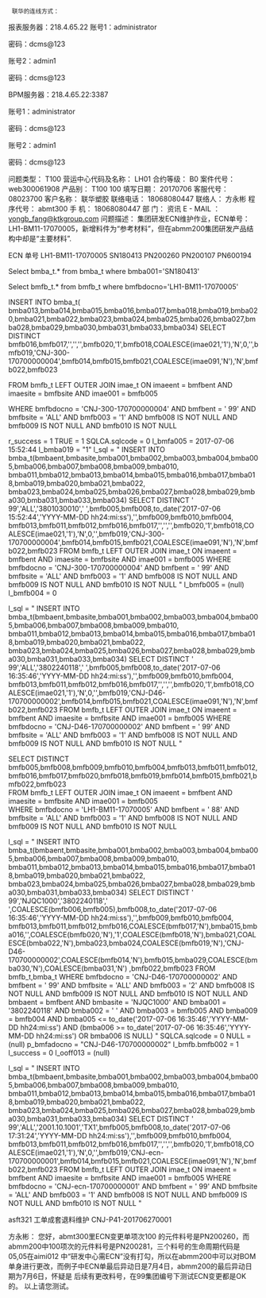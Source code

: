      联华的连线方式：
报表服务器：218.4.65.22 
账号1：administrator

密码：dcms@123

账号2：admin1

密码：dcms@123


BPM服务器：218.4.65.22:3387

账号1：administrator

密码：dcms@123

账号2：admin1

密码：dcms@123

 
问题类型： T100 营运中心代码及名称： LH01 合约等级： B0 
案件代号： web300061908 产品别： T100 100 填写日期： 20170706 
客服代号： 08023700 客户名称： 联华塑胶 联络电话： 18068080447 
联络人： 方永彬 程序代号： abmt300 手 机： 18068080447 
部 门： 资讯 E - MAIL ： yongb_fang@ktkgroup.com 
问题描述： 集团研发ECN维护作业，ECN单号：LH1-BM11-17070005，新增料件为“参考材料”，但在abmm200集团研发产品结构中却是“主要材料”. 


ECN 单号
LH1-BM11-17070005
SN180413
PN200260
PN200107
PN600194

Select bmba_t.*
from bmba_t
where bmba001='SN180413'

Select bmfb_t.*
from bmfb_t
where bmfbdocno='LH1-BM11-17070005'


INSERT INTO bmba_t( bmba013,bmba014,bmba015,bmba016,bmba017,bmba018,bmba019,bmba020,bmba021,bmba022,bmba023,bmba024,bmba025,bmba026,bmba027,bmba028,bmba029,bmba030,bmba031,bmba033,bmba034) 
SELECT DISTINCT  bmfb016,bmfb017,'','','',bmfb020,'1',bmfb018,COALESCE(imae021,'1'),'N',0,'',bmfb019,'CNJ-300-170700000004',bmfb014,bmfb015,bmfb021,COALESCE(imae091,'N'),'N',bmfb022,bmfb023   

FROM bmfb_t LEFT OUTER JOIN imae_t      ON imaeent = bmfbent AND imaesite = bmfbsite     AND imae001 = bmfb005  

WHERE bmfbdocno = 'CNJ-300-170700000004'     AND bmfbent = '    99'     AND bmfbsite = 'ALL'     AND bmfb003 = '1'     AND bmfb008 IS NOT NULL     AND bmfb009 IS NOT NULL     AND bmfb010 IS NOT NULL 

r_success = 1
TRUE = 1
SQLCA.sqlcode = 0
l_bmfa005 = 2017-07-06 15:52:44
l_bmba019 = "1"
l_sql = " INSERT INTO bmba_t(bmbaent,bmbasite,bmba001,bmba002,bmba003,bmba004,bmba005,bmba006,bmba007,bmba008,bmba009,bmba010,                     bmba011,bmba012,bmba013,bmba014,bmba015,bmba016,bmba017,bmba018,bmba019,bmba020,bmba021,bmba022,                     bmba023,bmba024,bmba025,bmba026,bmba027,bmba028,bmba029,bmba030,bmba031,bmba033,bmba034)  SELECT DISTINCT '    99','ALL','3801030010',' ',bmfb005,bmfb008,to_date('2017-07-06 15:52:44','YYYY-MM-DD hh24:mi:ss'),'',bmfb009,bmfb010,bmfb004,        bmfb013,bmfb011,bmfb012,bmfb016,bmfb017,'','','',bmfb020,'1',bmfb018,COALESCE(imae021,'1'),'N',0,'',bmfb019,'CNJ-300-170700000004',bmfb014,bmfb015,bmfb021,COALESCE(imae091,'N'),'N',bmfb022,bmfb023    FROM bmfb_t LEFT OUTER JOIN imae_t      ON imaeent = bmfbent AND imaesite = bmfbsite     AND imae001 = bmfb005  WHERE bmfbdocno = 'CNJ-300-170700000004'     AND bmfbent = '    99'     AND bmfbsite = 'ALL'     AND bmfb003 = '1'     AND bmfb008 IS NOT NULL     AND bmfb009 IS NOT NULL     AND bmfb010 IS NOT NULL "
l_bmfb005 = (null)
l_bmfb004 = 0


l_sql = " INSERT INTO bmba_t(bmbaent,bmbasite,bmba001,bmba002,bmba003,bmba004,bmba005,bmba006,bmba007,bmba008,bmba009,bmba010,                     bmba011,bmba012,bmba013,bmba014,bmba015,bmba016,bmba017,bmba018,bmba019,bmba020,bmba021,bmba022,                     bmba023,bmba024,bmba025,bmba026,bmba027,bmba028,bmba029,bmba030,bmba031,bmba033,bmba034)  SELECT DISTINCT '    99','ALL','3802240118',' ',bmfb005,bmfb008,to_date('2017-07-06 16:35:46','YYYY-MM-DD hh24:mi:ss'),'',bmfb009,bmfb010,bmfb004,        bmfb013,bmfb011,bmfb012,bmfb016,bmfb017,'','','',bmfb020,'1',bmfb018,COALESCE(imae021,'1'),'N',0,'',bmfb019,'CNJ-D46-170700000002',bmfb014,bmfb015,bmfb021,COALESCE(imae091,'N'),'N',bmfb022,bmfb023    FROM bmfb_t LEFT OUTER JOIN imae_t      ON imaeent = bmfbent AND imaesite = bmfbsite     AND imae001 = bmfb005  WHERE bmfbdocno = 'CNJ-D46-170700000002'     AND bmfbent = '    99'     AND bmfbsite = 'ALL'     AND bmfb003 = '1'     AND bmfb008 IS NOT NULL     AND bmfb009 IS NOT NULL     AND bmfb010 IS NOT NULL "

SELECT DISTINCT bmfb005,bmfb008,bmfb009,bmfb010,bmfb004,bmfb013,bmfb011,bmfb012,bmfb016,bmfb017,bmfb020,bmfb018,bmfb019,bmfb014,bmfb015,bmfb021,bmfb022,bmfb023   
FROM bmfb_t LEFT OUTER JOIN imae_t      ON imaeent = bmfbent AND imaesite = bmfbsite     AND imae001 = bmfb005  
WHERE bmfbdocno = 'LH1-BM11-17070005'     AND bmfbent = '    88'     AND bmfbsite = 'ALL'     AND bmfb003 = '1'     AND bmfb008 IS NOT NULL     AND bmfb009 IS NOT NULL     AND bmfb010 IS NOT NULL



l_sql = " INSERT INTO bmba_t(bmbaent,bmbasite,bmba001,bmba002,bmba003,bmba004,bmba005,bmba006,bmba007,bmba008,bmba009,bmba010,                     bmba011,bmba012,bmba013,bmba014,bmba015,bmba016,bmba017,bmba018,bmba019,bmba020,bmba021,bmba022,                     bmba023,bmba024,bmba025,bmba026,bmba027,bmba028,bmba029,bmba030,bmba031,bmba033,bmba034)  SELECT DISTINCT '    99','NJQC1000','3802240118',' ',COALESCE(bmfb006,bmfb005),bmfb008,to_date('2017-07-06 16:35:46','YYYY-MM-DD hh24:mi:ss'),'',bmfb009,bmfb010,bmfb004,        bmfb013,bmfb011,bmfb012,bmfb016,COALESCE(bmfb017,'N'),bmba015,bmba016,'',COALESCE(bmfb020,'N'),'1',COALESCE(bmfb018,'N'),bmba021,COALESCE(bmba022,'N'),bmba023,bmba024,COALESCE(bmfb019,'N'),'CNJ-D46-170700000002',COALESCE(bmfb014,'N'),bmfb015,bmba029,COALESCE(bmba030,'N'),COALESCE(bmba031,'N')         ,bmfb022,bmfb023    FROM bmfb_t,bmba_t  WHERE bmfbdocno = 'CNJ-D46-170700000002'     AND bmfbent = '    99'     AND bmfbsite = 'ALL'     AND bmfb003 = '2'     AND bmfb008 IS NOT NULL     AND bmfb009 IS NOT NULL     AND bmfb010 IS NOT NULL     AND bmbaent = bmfbent     AND bmbasite = 'NJQC1000'     AND bmba001 = '3802240118'     AND bmba002 = ' '     AND bmba003 = bmfb005     AND bmba009 = bmfb004     AND bmba005 <= to_date('2017-07-06 16:35:46','YYYY-MM-DD hh24:mi:ss')     AND (bmba006 >= to_date('2017-07-06 16:35:46','YYYY-MM-DD hh24:mi:ss') OR bmba006 IS NULL) "
SQLCA.sqlcode = 0
NULL = (null)
p_bmfadocno = "CNJ-D46-170700000002"
l_bmfb.bmfb002 = 1
l_success = 0
l_ooff013 = (null)



l_sql = " INSERT INTO bmba_t(bmbaent,bmbasite,bmba001,bmba002,bmba003,bmba004,bmba005,bmba006,bmba007,bmba008,bmba009,bmba010,                     bmba011,bmba012,bmba013,bmba014,bmba015,bmba016,bmba017,bmba018,bmba019,bmba020,bmba021,bmba022,                     bmba023,bmba024,bmba025,bmba026,bmba027,bmba028,bmba029,bmba030,bmba031,bmba033,bmba034)  SELECT DISTINCT '    99','ALL','2001.10.1001','TX1',bmfb005,bmfb008,to_date('2017-07-06 17:31:24','YYYY-MM-DD hh24:mi:ss'),'',bmfb009,bmfb010,bmfb004,        bmfb013,bmfb011,bmfb012,bmfb016,bmfb017,'','','',bmfb020,'1',bmfb018,COALESCE(imae021,'1'),'N',0,'',bmfb019,'CNJ-ecn-170700000001',bmfb014,bmfb015,bmfb021,COALESCE(imae091,'N'),'N',bmfb022,bmfb023    FROM bmfb_t LEFT OUTER JOIN imae_t      ON imaeent = bmfbent AND imaesite = bmfbsite     AND imae001 = bmfb005  WHERE bmfbdocno = 'CNJ-ecn-170700000001'     AND bmfbent = '    99'     AND bmfbsite = 'ALL'     AND bmfb003 = '1'     AND bmfb008 IS NOT NULL     AND bmfb009 IS NOT NULL     AND bmfb010 IS NOT NULL "


asft321 工单成套退料维护
CNJ-P41-201706270001



方永彬：
  您好，abmt300里ECN变更单项次100 的元件料号是PN200260，而abmm200中100项次的元件料号是PN200281，三个料号的生命周期代码是05,05在aimi012
中“研发中心需ECN”没有打勾，所以在abmm200中可以对BOM单身进行更改，而例子中ECN单最后异动日是7月4日，abmm200的最后异动日期为7月6日，怀疑是
后续有更改料号，在99集团编号下测试ECN变更都是OK的。
   以上请您测试。